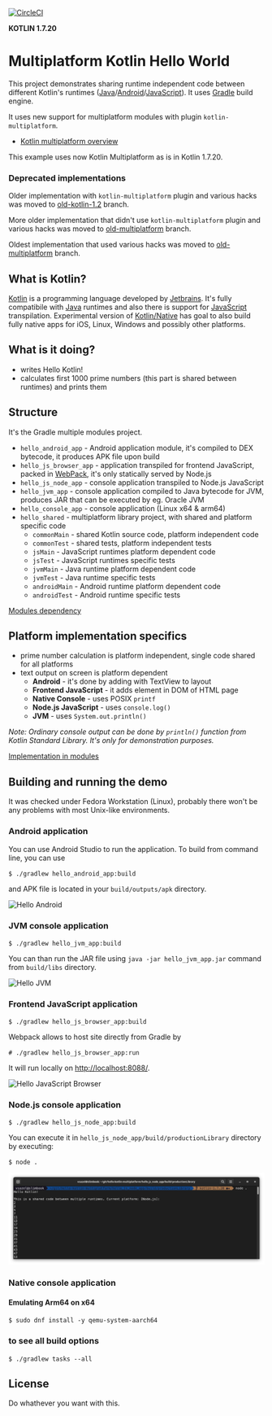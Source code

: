 [![CircleCI](https://circleci.com/gh/wojta/hello-kotlin-multiplatform/tree/master.svg?style=svg)](https://circleci.com/gh/wojta/hello-kotlin-multiplatform/tree/master)

**KOTLIN 1.7.20**

# Multiplatform Kotlin Hello World

This project demonstrates sharing runtime independent code between different Kotlin's runtimes ([Java](http://www.java.com)/[Android](https://developer.android.com/index.html)/[JavaScript](https://en.wikipedia.org/wiki/JavaScript)). It uses [Gradle](http://gradle.org/) build engine.

It uses new support for multiplatform modules with plugin `kotlin-multiplatform`.
* [Kotlin multiplatform overview](https://kotlinlang.org/docs/multiplatform.html) 

This example uses now Kotlin Multiplatform as is in Kotlin 1.7.20.

### Deprecated implementations
Older implementation with `kotlin-multiplatform` plugin and various hacks was moved to [old-kotlin-1.2](https://github.com/wojta/hello-kotlin/tree/old-kotlin-1.2) branch.

More older implementation that didn't use `kotlin-multiplatform` plugin and various hacks was moved to [old-multiplatform](https://github.com/wojta/hello-kotlin/tree/old-platform-modules) branch.

Oldest implementation that used various hacks was moved to [old-multiplatform](https://github.com/wojta/hello-kotlin/tree/old-multiplatform) branch.

## What is Kotlin?
[Kotlin](http://kotlinlang.org) is a programming language developed by [Jetbrains](https://www.jetbrains.com/). It's fully compatibile with [Java](http://www.java.com) runtimes and also there is support for [JavaScript](https://en.wikipedia.org/wiki/JavaScript) transpilation. Experimental version of [Kotlin/Native](https://kotlinlang.org/docs/reference/native-overview.html) has goal to also build fully native apps for iOS, Linux, Windows and possibly other platforms.

## What is it doing?
* writes Hello Kotlin!
* calculates first 1000 prime numbers (this part is shared between runtimes) and prints them


## Structure
It's the Gradle multiple modules project. 

* ``hello_android_app`` - Android application module, it's compiled to DEX bytecode, it produces APK file upon build
* ``hello_js_browser_app`` - application transpiled for frontend JavaScript, packed in [WebPack](https://webpack.js.org/), it's only statically served by Node.js
* ``hello_js_node_app`` - console application transpiled to Node.js JavaScript 
* ``hello_jvm_app`` - console application compiled to Java bytecode for JVM, produces JAR that can be executed by eg. Oracle JVM
* ``hello_console_app`` - console application (Linux x64 & arm64)
* ``hello_shared`` - multiplatform library project, with shared and platform specific code
    * ``commonMain`` - shared Kotlin source code, platform independent code
    * ``commonTest`` - shared tests, platform independent tests
    * ``jsMain`` - JavaScript runtimes platform dependent code
    * ``jsTest`` - JavaScript runtimes specific tests
    * ``jvmMain`` - Java runtime platform dependent code
    * ``jvmTest`` - Java runtime specific tests 
    * ``androidMain`` - Android runtime platform dependent code
    * ``androidTest`` - Android runtime specific tests

[Modules dependency](.images/diagram_simple.png)

## Platform implementation specifics
* prime number calculation is platform independent, single code shared for all platforms 
* text output on screen is platform dependent 
    * **Android** - it's done by adding with TextView to layout
    * **Frontend JavaScript** - it adds element in DOM of HTML page
    * **Native Console** - uses POSIX `printf`
    * **Node.js JavaScript** - uses `console.log()`
    * **JVM** -  uses `System.out.println()`

_Note: Ordinary console output can be done by `println()` function from Kotlin Standard Library. It's only for demonstration purposes._

[Implementation in modules](.images/diagram_detailed.png)

## Building and running the demo
It was checked under Fedora Workstation (Linux), probably there won't be any problems with most Unix-like environments.

### Android application 
You can use Android Studio to run the application. To build from command line, you can use

    $ ./gradlew hello_android_app:build

and APK file is located in your ``build/outputs/apk`` directory.

![Hello Android](.images/hello_android.png)
    
### JVM console application

    $ ./gradlew hello_jvm_app:build

You can than run the JAR file using `java -jar hello_jvm_app.jar` command from ``build/libs`` directory. 

![Hello JVM](.images/hello_jvm.png)

### Frontend JavaScript application

    $ ./gradlew hello_js_browser_app:build

Webpack allows to host site directly from Gradle by

    # ./gradlew hello_js_browser_app:run 
    
It will run locally on [http://localhost:8088/](http://localhost:8088/). 

![Hello JavaScript Browser](.images/hello_js_browser.png)

### Node.js console application

    $ ./gradlew hello_js_node_app:build

You can execute it in `hello_js_node_app/build/productionLibrary` directory by executing:

    $ node .

![Hello JavaScript Node.js](.images/hello_js_node.png)


### Native console application


#### Emulating Arm64 on x64

    $ sudo dnf install -y qemu-system-aarch64
    
### to see all build options    
    
    $ ./gradlew tasks --all
    
## License
Do whathever you want with this. 
